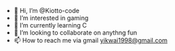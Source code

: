 - 👋 Hi, I’m @Kiotto-code
- 👀 I’m interested in gaming
- 🌱 I’m currently learning C
- 💞️ I’m looking to collaborate on anythng fun
- 📫 How to reach me via gmail yikwai1998@gmail.com

<!---
Kiotto-code/Kiotto-code is a ✨ special ✨ repository because its `README.md` (this file) appears on your GitHub profile.
You can click the Preview link to take a look at your changes.
--->
